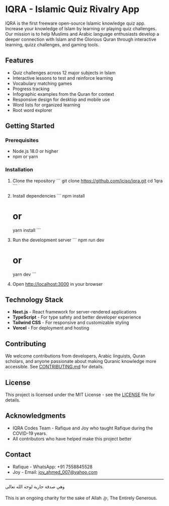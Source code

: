 # IQRA - Islamic Quiz Rivalry App

IQRA is the first freeware open-source Islamic knowledge quiz app. Increase your knowledge of Islam by learning or playing quiz challenges. Our mission is to help Muslims and Arabic language enthusiasts develop a deeper connection with Islam and the Glorious Quran through interactive learning, quizz challenges, and gaming tools.

## Features

- Quiz challenges across 12 major subjects in Islam
- Interactive lessons to test and reinforce learning
- Vocabulary matching games
- Progress tracking
- Infographic examples from the Quran for context
- Responsive design for desktop and mobile use
- Word lists for organized learning
- Root word explorer

## Getting Started

### Prerequisites

- Node.js 18.0 or higher
- npm or yarn

### Installation

1. Clone the repository
   \`\`\`
   git clone https://github.com/iciso/iqra.git
   cd 1qra
   \`\`\`

2. Install dependencies
   \`\`\`
   npm install
   # or
   yarn install
   \`\`\`

3. Run the development server
   \`\`\`
   npm run dev
   # or
   yarn dev
   \`\`\`

4. Open [http://localhost:3000](http://localhost:3000) in your browser

## Technology Stack

- **Next.js** - React framework for server-rendered applications
- **TypeScript** - For type safety and better developer experience
- **Tailwind CSS** - For responsive and customizable styling
- **Vercel** - For deployment and hosting

## Contributing

We welcome contributions from developers, Arabic linguists, Quran scholars, and anyone passionate about making Quranic knowledge more accessible. See [CONTRIBUTING.md](CONTRIBUTING.md) for details.

## License

This project is licensed under the MIT License - see the [LICENSE](LICENSE) file for details.

## Acknowledgments

- IQRA Codes Team - Rafique and Joy who taught Rafique during the COVID-19 years.
- All contributors who have helped make this project better

## Contact

- Rafique - WhatsApp: +91 7558845528
- Joy - Email: joy_ahmed_007@yahoo.com

---

وهي صدقة جارية لوجه الله تعالى

This is an ongoing charity for the sake of  Allah ﷻ, The Entirely Generous.
